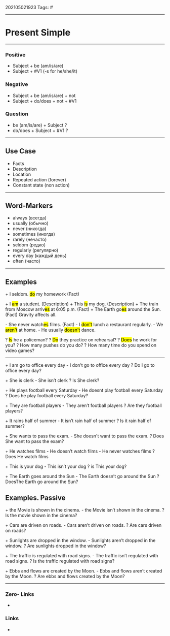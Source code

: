 202105021923
Tags: #

---
# Present Simple
---
### Positive
- Subject + be (am/is/are) 
- Subject + #V1 (-s for he/she/it)

### Negative
- Subject + be (am/is/are) + not 
- Subject + do/does + not + #V1

### Question
- be (am/is/are) + Subject ?
- do/does + Subject + #V1 ?

---
## Use Case
- Facts
- Description
- Location
- Repeated action (forever)
- Constant state (non action)
---
## Word-Markers
- always (всегда)
- usually (обычно)
- never (никогда)
- sometimes (иногда)
- rarely (нечасто)
- seldom (редко)
- regularly (регулярно)
- every day (каждый день)
- often (часто)
---
## Examples
\+ I seldom. <mark>do</mark> my homework  (Fact)

\+ I  <mark>am</mark> a student. (Description)
\+ This <mark>is</mark> my dog. (Description)
\+ The train from Moscow arriv<mark>es</mark> at 6:05 p.m. (Fact)
\+ The Earth go<mark>es</mark> around the Sun. (Fact)
Gravity affects all.

\- She never watch<mark>es</mark> films. (Fact)
\- I <mark>don't</mark> lunch a restaurant regularly. 
\- We <mark>aren't</mark> at home.
\- He usually <mark>doesn't</mark> dance.

\? <mark>Is</mark>  he a policeman?
\? <mark>Do</mark> they practice on rehearsal? 
\? <mark>Does</mark> he work for you?
\? How many pushes do you do?
\? How many time do you spend on video games?

---

\+ I am go to office every day
\- I don’t go to office every day
\? Do I go to office every day?

\+ She is clerk
\- She isn’t clerk
\? Is She clerk?

\+ He plays football every Saturday
\- He doesnt play football every Saturday
\? Does he play football every Saturday?

\+ They are football players
\- They aren’t football players
\? Are they football players?

\+ It rains half of summer
\- It isn’t rain half of summer
\? Is it rain half of summer?

\+ She wants to pass the exam.
\- She doesn't want to pass the exam.
\? Does She want to pass the exam?

\+ He watches films
\- He doesn’t watch films
\- He never watches films
\? Does He watch films

\+ This is your dog
\- This isn’t your dog
\? is This your dog?

\+ The Earth goes around the Sun
\- The Earth doesn’t go around the Sun
\? DoesThe Earth go around the Sun?

## Examples. Passive

\+ the Movie is shown in the cinema.
\- the Movie isn’t shown in the cinema.
\? Is the movie shown in the cinema?

\+ Cars are driven on roads.
\- Cars aren’t driven on roads.
\? Are cars driven on roads?

\+ Sunlights are dropped in the window.
\- Sunlights aren’t dropped in the window.
\? Are sunlights dropped in the window?

\+ The traffic is regulated with road signs.
\- The traffic isn’t regulated with road signs.
\? Is the traffic regulated with road signs?

\+ Ebbs and flows are created by the Moon.
\- Ebbs and flows aren’t created by the Moon.
\? Are ebbs and flows created by the Moon?

---
### Zero- Links
- 

### Links
-